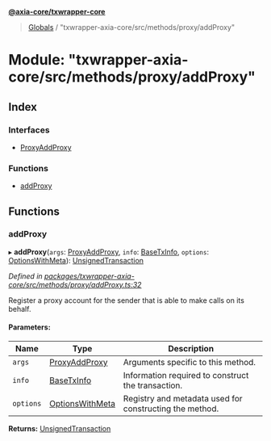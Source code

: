 **[@axia-core/txwrapper-core](../README.md)**

> [Globals](../globals.md) / "txwrapper-axia-core/src/methods/proxy/addProxy"

# Module: "txwrapper-axia-core/src/methods/proxy/addProxy"

## Index

### Interfaces

* [ProxyAddProxy](../interfaces/_txwrapper_axia-core_src_methods_proxy_addproxy_.proxyaddproxy.md)

### Functions

* [addProxy](_txwrapper_axia-core_src_methods_proxy_addproxy_.md#addproxy)

## Functions

### addProxy

▸ **addProxy**(`args`: [ProxyAddProxy](../interfaces/_txwrapper_axia-core_src_methods_proxy_addproxy_.proxyaddproxy.md), `info`: [BaseTxInfo](../interfaces/_txwrapper_core_src_types_method_.basetxinfo.md), `options`: [OptionsWithMeta](../interfaces/_txwrapper_core_src_types_method_.optionswithmeta.md)): [UnsignedTransaction](../interfaces/_txwrapper_core_src_types_method_.unsignedtransaction.md)

*Defined in [packages/txwrapper-axia-core/src/methods/proxy/addProxy.ts:32](https://github.com/axia-core/txwrapper-core/blob/731a943/packages/txwrapper-axia-core/src/methods/proxy/addProxy.ts#L32)*

Register a proxy account for the sender that is able to make calls on its behalf.

#### Parameters:

Name | Type | Description |
------ | ------ | ------ |
`args` | [ProxyAddProxy](../interfaces/_txwrapper_axia-core_src_methods_proxy_addproxy_.proxyaddproxy.md) | Arguments specific to this method. |
`info` | [BaseTxInfo](../interfaces/_txwrapper_core_src_types_method_.basetxinfo.md) | Information required to construct the transaction. |
`options` | [OptionsWithMeta](../interfaces/_txwrapper_core_src_types_method_.optionswithmeta.md) | Registry and metadata used for constructing the method.  |

**Returns:** [UnsignedTransaction](../interfaces/_txwrapper_core_src_types_method_.unsignedtransaction.md)
